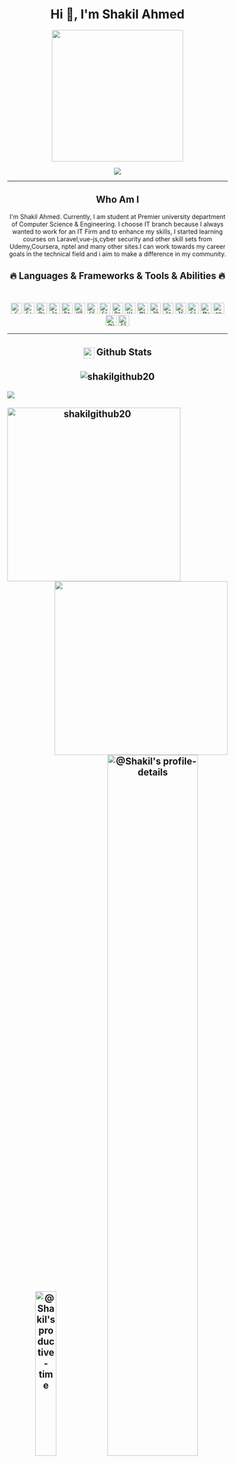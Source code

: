 <h1 align="center">Hi 👋, I'm Shakil Ahmed</h1>
<p align="center">
  <a href="https://github.com/Shakilgithub20">
    <img align="center" src="https://media.giphy.com/media/13HgwGsXF0aiGY/giphy.gif" width="300">
  </a>
</p>
<p align="center">
  <img src="https://readme-typing-svg.herokuapp.com?color=F70707&height=60&lines=It%E2%80%99s+not+a+bug%2C+because;It%E2%80%99s+an+undocumented+feature!">
</p>
<hr/>
<h2 align="center"> Who Am I</h2>

<p align="center">
I'm Shakil Ahmed. Currently, I am student at Premier university department of Computer Science & Engineering. I choose IT branch because I always wanted to work for an IT Firm and to enhance my skills, I started learning courses on Laravel,vue-js,cyber security and other skill sets from Udemy,Coursera, nptel and many other sites.I can work towards my career goals in the technical field and i aim to make a difference in my community.
</P>
<h2 align="center">🔥 Languages & Frameworks & Tools & Abilities 🔥</h2>
<br>
<p align="center">
  <code><img title="C" height="25" src="https://github.com/zumrudu-anka/zumrudu-anka/blob/master/images/c.svg"></code>
  <code><img title="C++" height="25" src="https://github.com/zumrudu-anka/zumrudu-anka/blob/master/images/cpp.svg"></code>
  <code><img title="Python" height="25" src="https://github.com/zumrudu-anka/zumrudu-anka/blob/master/images/python-original.svg"></code>
  <code><img title="Javascript" height="25" src="https://github.com/zumrudu-anka/zumrudu-anka/blob/master/images/javascript.svg"></code>
  <code><img title="Problem Solving" height="25" src="https://github.com/zumrudu-anka/zumrudu-anka/blob/master/images/problemSolving.png"></code>
  <code><img title="HTML5" height="25" src="https://github.com/zumrudu-anka/zumrudu-anka/blob/master/images/html5.svg"></code>
  <code><img title="CSS" height="25" src="https://github.com/zumrudu-anka/zumrudu-anka/blob/master/images/css.svg"></code>
  <code><img title="Git" height="25" src="https://github.com/zumrudu-anka/zumrudu-anka/blob/master/images/git-original.svg"></code>
  <code><img title="PostgreSQL" height="25" src="https://github.com/zumrudu-anka/zumrudu-anka/blob/master/images/postgresql.svg"></code>
  <code><img title="Visual Studio Code" height="25" src="https://github.com/zumrudu-anka/zumrudu-anka/blob/master/images/vscode.png"></code>
  <code><img title="Microsoft Visual Studio" height="25" src="https://github.com/zumrudu-anka/zumrudu-anka/blob/master/images/visualstudio.png"></code>
  <code><img title="JQuery" height="25" src="https://github.com/zumrudu-anka/zumrudu-anka/blob/master/images/jquery-original.svg"></code>
  <code><img title="Java" height="25" src="https://github.com/zumrudu-anka/zumrudu-anka/blob/master/images/java-original.svg"></code>
  <code><img title="JSON" height="25" src="https://github.com/zumrudu-anka/zumrudu-anka/blob/master/images/json.svg"></code>
  <code><img title="GitHub" height="25" src="https://github.com/zumrudu-anka/zumrudu-anka/blob/master/images/github.svg"></code>
  <code><img title="MySQL" height="25" src="https://github.com/zumrudu-anka/zumrudu-anka/blob/master/images/mysql.svg"></code>
  <code><img title="npm" height="25" src="https://github.com/zumrudu-anka/zumrudu-anka/blob/master/images/npm.svg"></code>
  <code><img title="PHP" height="25" src="https://github.com/zumrudu-anka/zumrudu-anka/blob/master/images/php.svg"></code>
  <code><img title="Flask" height="25" src="https://github.com/zumrudu-anka/zumrudu-anka/blob/master/images/flask.png"></code>
</p>
<hr>
<h2 align="center">
<img src="https://media.giphy.com/media/iY8CRBdQXODJSCERIr/giphy.gif" width="25" align=center> <b>Github Stats</b>
<h2/>
<p align="center"> 
<img src="https://komarev.com/ghpvc/?username=shakilgithub20&label=Profile%20views&color=0e75b6&style=flat" alt="shakilgithub20" /> 
</p>
<img src="https://user-images.githubusercontent.com/73097560/115834477-dbab4500-a447-11eb-908a-139a6edaec5c.gif"></a>
<p align=center>
  <div align=center>
    <a href="https://github.com/denvercoder1/github-readme-streak-stats" title="Go to Source">
      <img align="left" width=396 src="https://github-readme-streak-stats.herokuapp.com/?user=shakilgithub20&theme=react&border=61dafb&hide_border=true" alt="shakilgithub20" />
    </a>
    <a href="https://github.com/anuraghazra/github-readme-stats" title="Go to Source">
      <img align="right" width=396 src="https://github-readme-stats.vercel.app/api?username=shakilgithub20&show_icons=true&theme=react&border_color=61dafb&hide_border=true" />
    </a>
  </div>
  <br><br>
  <br><br><br>
<!--   <div align=center>
    <a href="https://github.com/anuraghazra/github-readme-stats">
      <img width=325 align="center" src="https://github-readme-stats.vercel.app/api/top-langs/?username=shakilgithub20&hide=c%23,powershell,Mathematica,Ruby,Objective-C,Objective-C%2b%2b,Cuda&title_color=61dafb&text_color=ffffff&icon_color=61dafb&bg_color=20232a&langs_count=8&layout=compact&border_color=61dafb&hide_border=true" />
    </a>
  </div> -->
<!--   <img src="https://github-profile-trophy.vercel.app/?username=Shakilgithub20&theme=flat&column=7&margin-w=10" alt="logo" height="160" align="center" /> -->
  <br> 
</p>


<p align="center">
<a href="https://github.com/pulls?q=is%3Apr+author%3Ashakilgithub20+archived%3Afalse+is%3Aclosed"><img src="https://github-profile-summary-cards.vercel.app/api/cards/productive-time?username=shakilgithub20&theme=github_dark&utcOffset=4"  width="31%" alt="@Shakil's productive-time"/></a>
<a href="https://github.com/issues?q=is%3Aissue+author%3Ashakilgithub20+archived%3Afalse+is%3Aclosed"><img src="https://github-profile-summary-cards.vercel.app/api/cards/profile-details?username=shakilgithub20&theme=github_dark&hide_border=true"  width="64%" alt="@Shakil's profile-details"/></a>
<!-- <a href="https://github.com/shakilgithub20"><img src="https://github-profile-summary-cards.vercel.app/api/cards/profile-details?username=shakilgithub20&theme=dracula&hide_border=true"  width="520" alt="shakilgithub20"/></a> -->
</p>


<!-- [![](https://raw.githubusercontent.com/shakilgithub20/shakilgithub20-updated/master/profile-summary-card-output/vue/0-profile-details.svg)](https://github.com/shakilgithub20?tab=repositories) -->
<hr>
<h2 align="center">
<img src="https://media.giphy.com/media/iY8CRBdQXODJSCERIr/giphy.gif" width="25" align=center> <b>Activity</b>
<h2/>


![Shakil's 𝚐𝚒𝚝𝚑𝚞𝚋 𝚐𝚛𝚊𝚙𝚑](https://activity-graph.herokuapp.com/graph?username=shakilgithub20&theme=redical&hide_border=true&area=true)
<!-- 
![Activity Graph](https://activity-graph.herokuapp.com/graph?username=Shakilgithub20&theme=github) -->

<p align="center"><img src="https://i.giphy.com/RThN0hOS2GO4M.gif" /></p>

<h2 align="center">
<img src="https://media.giphy.com/media/iY8CRBdQXODJSCERIr/giphy.gif" width="25" align=center> <b>🙋 Let's Connect</b>
<h2/>

<p align="center">
	<a href="https://shakilgithub20.github.io/shakil_ahmed/" target="_blank"><img src="https://img.icons8.com/bubbles/50/000000/web.png" alt="Portfolio"/></a>
	<a href="https://github.com/Shakilgithub20" target="_blank"><img src="https://img.icons8.com/bubbles/50/000000/github.png" alt="GitHub"/></a>
	<a href="https://www.linkedin.com/in/shakil-ahmed-80589a1ab/" target="_blank"><img src="https://img.icons8.com/bubbles/50/000000/linkedin.png" alt="LinkedIn"/></a>
	<a href="https://www.facebook.com/profile.php?id=100004177428458" target="_blank"><img src="https://img.icons8.com/bubbles/50/000000/facebook-new.png" alt="Facebook"/></a>
	<a href="https://www.instagram.com/sha_kil_ahmed/?hl=en" target="_blank"><img src="https://img.icons8.com/bubbles/50/000000/instagram.png" alt="Instagram"/></a>
	
</p>
